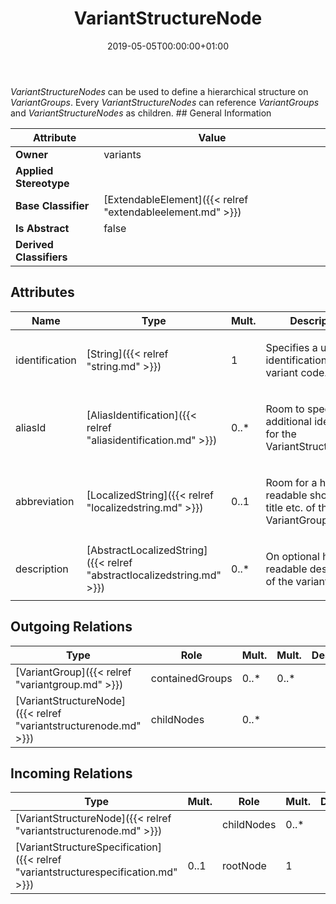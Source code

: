 ﻿---
title: VariantStructureNode
toc: false
type: specs
date: "2019-05-05T00:00:00+01:00"
draft: false
menu_name: vec120

# Prev/next pager order (if `docs_section_pager` enabled in `params.toml`)
weight: 
---
<html>   <head>     </head>   <body> <i>VariantStructureNodes</i> can be used to define a hierarchical structure on <i>VariantGroups</i>. Every <i>VariantStructureNodes</i> can reference <i>VariantGroups</i> and <i>VariantStructureNodes</i> as children.</body> </html>
## General Information

| Attribute               | Value |
|-------------------------|-------|
| **Owner**               | variants |
| **Applied Stereotype**  |   |
| **Base Classifier**     | [ExtendableElement]({{< relref "extendableelement.md" >}})<br/>  |
| **Is Abstract**         | false |
| **Derived Classifiers** |   |


## Attributes
|  Name  |  Type  |  Mult.  |  Description  |  Owning Classifier  |
|--------|--------|---------|---------------|--------------|
|identification | [String]({{< relref "string.md" >}}) | 1 | <html><body><p>Specifies a unique identification of the variant code. </p></body></html> | [VariantStructureNode]({{< relref "variantstructurenode.md" >}}) |
|aliasId | [AliasIdentification]({{< relref "aliasidentification.md" >}}) | 0..* | <html>   <head>     </head>   <body>     <p> Room to specify additional identifiers for the VariantStructureNode.      </p>  </body> </html> | [VariantStructureNode]({{< relref "variantstructurenode.md" >}}) |
|abbreviation | [LocalizedString]({{< relref "localizedstring.md" >}}) | 0..1 | <html>   <head>     </head>   <body>     <p> Room for a human readable short name, title etc. of the VariantGroup.      </p>  </body> </html> | [VariantStructureNode]({{< relref "variantstructurenode.md" >}}) |
|description | [AbstractLocalizedString]({{< relref "abstractlocalizedstring.md" >}}) | 0..* | <html><body><p>On optional human readable description of the variant group. </p></body></html> | [VariantStructureNode]({{< relref "variantstructurenode.md" >}}) |

## Outgoing Relations
|    Type  |   Role   |   Mult.   |   Mult.   |   Description   |
|----------|----------|-----------|-----------|-----------------|
| [VariantGroup]({{< relref "variantgroup.md" >}}) | containedGroups | 0..* | 0..* |  |
| [VariantStructureNode]({{< relref "variantstructurenode.md" >}}) | childNodes | 0..* |  |  |
##  Incoming Relations
|    Type  |   Mult.  |   Role    |   Mult.   |   Description  |
|----------|----------|-----------|-----------|----------------|
| [VariantStructureNode]({{< relref "variantstructurenode.md" >}}) |  | childNodes | 0..* |  |
| [VariantStructureSpecification]({{< relref "variantstructurespecification.md" >}}) | 0..1 | rootNode | 1 |  |
